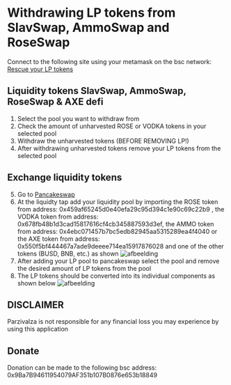 # Withdrawing LP tokens from SlavSwap, AmmoSwap and RoseSwap

Connect to the following site using your metamask on the bsc network: [Rescue your LP tokens](https://parzivalza.github.io/Defi-Interface/#/)

Liquidity tokens SlavSwap, AmmoSwap, RoseSwap & AXE defi
------------------------------------
1. Select the pool you want to withdraw from
2. Check the amount of unharvested ROSE or VODKA tokens in your selected pool
3. Withdraw the unharvested tokens (BEFORE REMOVING LP!)
4. After withdrawing unharvested tokens remove your LP tokens from the selected pool

Exchange liquidity tokens
------------------------------------
5. Go to [Pancakeswap](https://pancakeswap.finance/)
6. At the liquidty tap add your liquidity pool by importing the ROSE token from address: 0x459af65245d0e40efa29c95d394c1e90c69c22b9
, the VODKA token from address: 0x678fb48b1d3cad15817616cf4cb345887593d3ef, the AMMO token from address: 0x4ebc071457b7bc5edb82945aa5315289ea4f4040 or the AXE token from address: 0x550f5bf444467a7ade9deeee714ea15917876028
and one of the other tokens (BUSD, BNB, etc.) as shown 
![afbeelding](https://user-images.githubusercontent.com/71760326/110769537-90065880-8258-11eb-8dc7-49e010759c02.png)
7. After adding your LP pool to pancakeswap select the pool and remove the desired amount of LP tokens from the pool
8. The LP tokens should be converted into its individual components as shown below
![afbeelding](https://user-images.githubusercontent.com/71760326/110769868-f25f5900-8258-11eb-9016-2fbde78c85e8.png)

DISCLAIMER
------------------------------------
Parzivalza is not responsible for any financial loss you may experience by using this application

Donate
------------------------------------
Donation can be made to the following bsc address: 0x9Ba7B94611954079AF351b107B0876e653b18849

